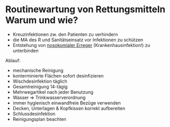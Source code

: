 # Routinewartung von Rettungsmitteln Warum und wie?
+ Kreuzinfektionen zw. den Patienten zu verhindern
+ die MA des R und Sanitätseinsatz vor Infektionen zu schützen
+ Entstehung von [nosokomialer Erreger](https://de.wikipedia.org/wiki/Nosokomiale_Infektion) (Krankenhausinfektion!) zu unterbinden

Ablauf:
+ mechanische Reinigung
+ konterminierte Flächen sofort desinfizieren
+ Wischdesinfektion täglich
+ Gesamtreinigung 14-tägig
+ Mehrwegartikel nach jeder Benutzung
+ Wasser => Trinkwasserverordnung
+ immer hygienisch einwandfreie Bezüge verwenden
+ Decken, Unterlagen & Kopfkissen korrekt aufbereiten
+ Schlussdesinfektion
+ Reinigungsplan beachten